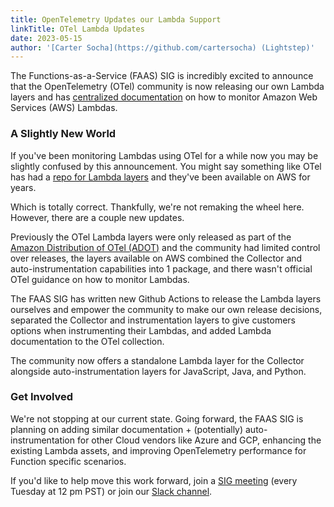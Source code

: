```yaml
---
title: OpenTelemetry Updates our Lambda Support
linkTitle: OTel Lambda Updates
date: 2023-05-15
author: '[Carter Socha](https://github.com/cartersocha) (Lightstep)'
---
```


The Functions-as-a-Service (FAAS) SIG is incredibly excited to announce that the
OpenTelemetry (OTel) community is now releasing our own Lambda layers and has
[centralized documentation](https://opentelemetry.io/docs/faas/) on how to
monitor Amazon Web Services (AWS) Lambdas.

### A Slightly New World

If you've been monitoring Lambdas using OTel for a while now you may be slightly
confused by this announcement. You might say something like OTel has had a
[repo for Lambda layers](https://github.com/open-telemetry/opentelemetry-lambda)
and they've been available on AWS for years.

Which is totally correct. Thankfully, we're not remaking the wheel here.
However, there are a couple new updates.

Previously the OTel Lambda layers were only released as part of the 
[Amazon Distribution of OTel (ADOT)](https://aws-otel.github.io/)
and the community had limited control over releases,
the layers available on AWS combined the Collector and auto-instrumentation
capabilities into 1 package, and there wasn't official OTel guidance on how to
monitor Lambdas.

The FAAS SIG has written new Github Actions to release the Lambda layers
ourselves and empower the community to make our own release decisions, separated
the Collector and instrumentation layers to give customers options when
instrumenting their Lambdas, and added Lambda documentation to the OTel
collection.

The community now offers a standalone Lambda layer for the Collector alongside
auto-instrumentation layers for JavaScript, Java, and Python.

### Get Involved

We're not stopping at our current state. Going forward, the FAAS SIG is planning
on adding similar documentation + (potentially) auto-instrumentation for other
Cloud vendors like Azure and GCP, enhancing the existing Lambda assets, and
improving OpenTelemetry performance for Function specific scenarios.

If you'd like to help move this work forward, join a
[SIG meeting](https://github.com/open-telemetry/community#implementation-sigs)
(every Tuesday at 12 pm PST) or join our
[Slack channel](https://cloud-native.slack.com/archives/C04HVBETC9Z).
